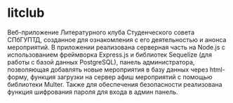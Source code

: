 # litclub
Веб-приложение Литературного клуба Студенческого совета СПбГУПТД, созданное для ознакомления с его деятельностью и анонса мероприятий. 
В приложении реализована серверная часть на Node.js с использованием фреймворка Express.js и библиотек Sequelize (для работы с базой данных PostgreSQL),  панель администратора, позволяющая добавлять новые мероприятия в базу данных через html-форму, функция загрузки на сервер афиш мероприятий с помощью библиотеки Multer. Также для обеспечения безопасности реализована функция шифрования пароля для входа в админ панель.
